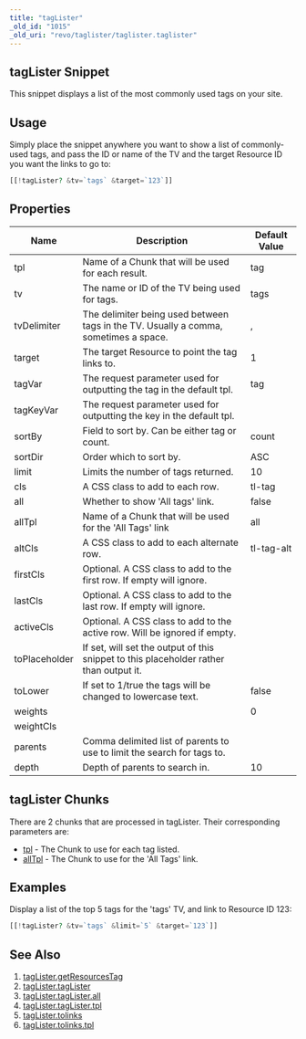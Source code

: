 ```yaml
---
title: "tagLister"
_old_id: "1015"
_old_uri: "revo/taglister/taglister.taglister"
---
```


##  tagLister Snippet 

 This snippet displays a list of the most commonly used tags on your site.

##  Usage 

 Simply place the snippet anywhere you want to show a list of commonly-used tags, and pass the ID or name of the TV and the target Resource ID you want the links to go to:

``` php 
[[!tagLister? &tv=`tags` &target=`123`]]

```

##  Properties 

| Name | Description | Default Value |
|------|-------------|---------------|
| tpl | Name of a Chunk that will be used for each result. | tag |
| tv | The name or ID of the TV being used for tags. | tags |
| tvDelimiter | The delimiter being used between tags in the TV. Usually a comma, sometimes a space. | , |
| target | The target Resource to point the tag links to. | 1 |
| tagVar | The request parameter used for outputting the tag in the default tpl. | tag |
| tagKeyVar | The request parameter used for outputting the key in the default tpl. |  |
| sortBy | Field to sort by. Can be either tag or count. | count |
| sortDir | Order which to sort by. | ASC |
| limit | Limits the number of tags returned. | 10 |
| cls | A CSS class to add to each row. | tl-tag |
| all | Whether to show 'All tags' link. | false |
| allTpl | Name of a Chunk that will be used for the 'All Tags' link | all |
| altCls | A CSS class to add to each alternate row. | tl-tag-alt |
| firstCls | Optional. A CSS class to add to the first row. If empty will ignore. |  |
| lastCls | Optional. A CSS class to add to the last row. If empty will ignore. |  |
| activeCls | Optional. A CSS class to add to the active row. Will be ignored if empty. |  |
| toPlaceholder | If set, will set the output of this snippet to this placeholder rather than output it. |  |
| toLower | If set to 1/true the tags will be changed to lowercase text. | false |
| weights |  | 0 |
| weightCls |  |  |
| parents | Comma delimited list of parents to use to limit the search for tags to. |  |
| depth | Depth of parents to search in. | 10 |

##  tagLister Chunks 

 There are 2 chunks that are processed in tagLister. Their corresponding parameters are:

- [tpl](/extras/revo/taglister/taglister.taglister/taglister.taglister.tpl "tagLister.tagLister.tpl") - The Chunk to use for each tag listed.
- [allTpl](/extras/revo/taglister/taglister.taglister/taglister.taglister.all "tagLister.tagLister.all") - The Chunk to use for the 'All Tags' link.

##  Examples 

 Display a list of the top 5 tags for the 'tags' TV, and link to Resource ID 123:

``` php 
[[!tagLister? &tv=`tags` &limit=`5` &target=`123`]]

```

## See Also

1. [tagLister.getResourcesTag](/extras/revo/taglister/taglister.getresourcestag)
2. [tagLister.tagLister](/extras/revo/taglister/taglister.taglister)
  1. [tagLister.tagLister.all](/extras/revo/taglister/taglister.taglister/taglister.taglister.all)
  2. [tagLister.tagLister.tpl](/extras/revo/taglister/taglister.taglister/taglister.taglister.tpl)
3. [tagLister.tolinks](/extras/revo/taglister/taglister.tolinks)
  1. [tagLister.tolinks.tpl](/extras/revo/taglister/taglister.tolinks/taglister.tolinks.tpl)